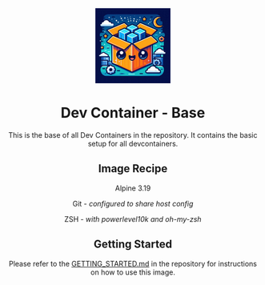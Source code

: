 <center><img src="./assets/logo.jpeg" height="150" />

# Dev Container - Base


This is the base of all Dev Containers in the repository. It contains the basic setup for all devcontainers.


## Image Recipe

Alpine 3.19

Git - <i>configured to share host config</i>

ZSH - <i>with powerlevel10k and oh-my-zsh</i>


## Getting Started

Please refer to the [GETTING_STARTED.md](./GETTING_STARTED.md) in the repository for instructions on how to use this image.